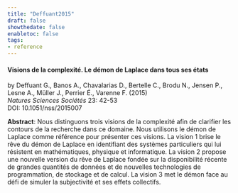 ```yaml
---
title: "Deffuant2015"
draft: false
showthedate: false
enabletoc: false
tags:
- reference
---
```


#### **Visions de la complexité. Le démon de Laplace dans tous ses états**     
by Deffuant G., Banos A., Chavalarias D., Bertelle C., Brodu N., Jensen P., Lesne A., Müller J., Perrier É., Varenne F. (2015)         
*Natures Sciences Sociétés* 23: 42-53       
DOI: 10.1051/nss/2015007     

**Abstract**:  Nous distinguons trois visions de la complexité afin de clarifier les contours de la recherche dans ce domaine. Nous utilisons le démon de Laplace comme référence pour présenter ces visions. La vision 1 brise le rêve du démon de Laplace en identifiant des systèmes particuliers qui lui résistent en mathématiques, physique et informatique. La vision 2 propose une nouvelle version du rêve de Laplace fondée sur la disponibilité récente de grandes quantités de données et de nouvelles technologies de programmation, de stockage et de calcul. La vision 3 met le démon face au défi de simuler la subjectivité et ses effets collectifs.

